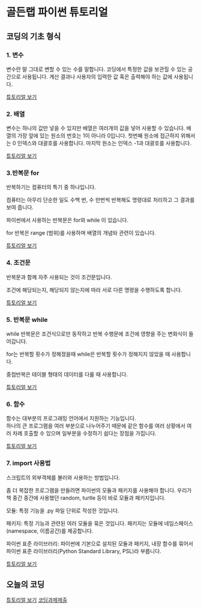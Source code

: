 # 골든랩 파이썬 튜토리얼

## 코딩의 기초 형식

### 1. 변수

변수란 말 그대로 변할 수 있는 수를 말합니다. 코딩에서 특정한 값을 보관힐 수 있는 공간으로 사용됩니다. 계산 결과나 사용자의 입력한 값 혹은 출력해야 하는 값에 사용됩니다.  

[튜토리얼 보기](undefined/index.md)

### 2. 배열

변수는 하나의 값만 넣을 수 있지만 배열은 여러개의 값을 넣어 사용할 수 있습니다. 배열의 가장 앞에 있는 원소의 번호는 1이 아니라 0입니다. 첫번째 원소에 접근하지 위해서는 0 인덱스와 대괄호를 사용합니다. 마지막 원소는 인덱스 -1과 대괄호를 사용합니다.

[튜토리얼 보기](undefined/index-1.md)

### 3.반복문 for

반복하기는 컴퓨터의 특기 중 하나입니다.

컴퓨터는 아무리 단순한 일도 수백 번, 수 만번씩 반복해도 명령대로 처리하고 그 결과를 보여 줍니다.

파이썬에서 사용하는 반복문은 for와 while 이 있습니다.

for 반복은 range (범위)를 사용하며 배열의 개념돠 관련이 있습니다.

[튜토리얼 보기](undefined/index-2.md)

### 4. 조건문

반복문과 함께 자주 사용되는 것이 조건문입니다.

조건에 해당되는지, 해당되지 않는지에 따라 서로 다른 명령을 수행하도록 합니다. 

[튜토리얼 보기](undefined/index-3.md)  

### 5. 반복문 while

while 반복문은 조건식으로만 동작하고 반복 수행문에 조건에 영향을 주는 변화식이 들어갑니다.

for는 반복할 횟수가 정해졌을때 while은 반복할 횟수가 정해지지 않았을 때 사용합니다.

중첩반복은 테이블 형태의 데이터를 다룰 때 사용합니다. 

[튜토리얼 보기](undefined/index-4.md)  

### 6. 함수

함수는 대부분의 프로그래밍 언어에서 지원하는 기능입니다.  
하나의 큰 프로그램을 여러 부분으로 나누어주기 때문에 같은 함수를 여러 상황에서 여러 차례 호출할 수 있으며 일부분을 수정하기 쉽다는 장점을 가집니다.

[튜토리얼 보기](undefined/index-5.md)  

### 7. import 사용법

스크립트의 외부객체를 불러와 사용하는 방법입니다.  
  
좀 더 복잡한 프로그램을 만들려면 파이썬의 모듈과 패키지를 사용해야 합니다. 우리가 책 중간 중간에 사용했던 random, turtle 등이 바로 모듈과 패키지입니다.  

  모듈: 특정 기능을 .py 파일 단위로 작성한 것입니다.

  패키지: 특정 기능과 관련된 여러 모듈을 묶은 것입니다. 패키지는 모듈에 네임스페이스(namespace, 이름공간)를 제공합니다.

  파이썬 표준 라이브러리: 파이썬에 기본으로 설치된 모듈과 패키지, 내장 함수를 묶어서 파이썬 표준 라이브러리(Python Standard Library, PSL)라 부릅니다.  
   
[튜토리얼 보기](undefined/index-6.md)


## 오늘의 코딩

[튜토리얼 보기](undefined/index-7.md)
[코딩과제제출](https://forms.gle/9MdpUiMauamoSEb97)

